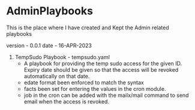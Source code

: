 # AdminPlaybooks
This is the place where I have created and Kept the Admin related playbooks

version - 0.0.1
date - 16-APR-2023

1) TempSudo Playbook - tempsudo.yaml 
   - A playbook for providing the temp sudo access for the given ID. Expiry date should be given so that the access will be revoked automatically on that date.
   - edate format been enforced to match the syntax 
   - facts been set for entering the values in the cron module.
   - job in the cron can be added with the mailx/mail command to send email when the access is revoked.

